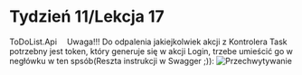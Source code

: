 # Tydzień 11/Lekcja 17 
ToDoList.Api&emsp;
Uwaga!!!
Do odpalenia jakiejkolwiek akcji z Kontrolera Task potrzebny jest token,
który generuje się w akcji Login, trzebe umieścić go w negłówku w ten spsób(Reszta instrukcji w Swagger ;)):
![Przechwytywanie](https://github.com/JP2706/ToDoList.Api/assets/153464337/531c6064-c1e9-4070-bbbb-6bb21c6074b6)

